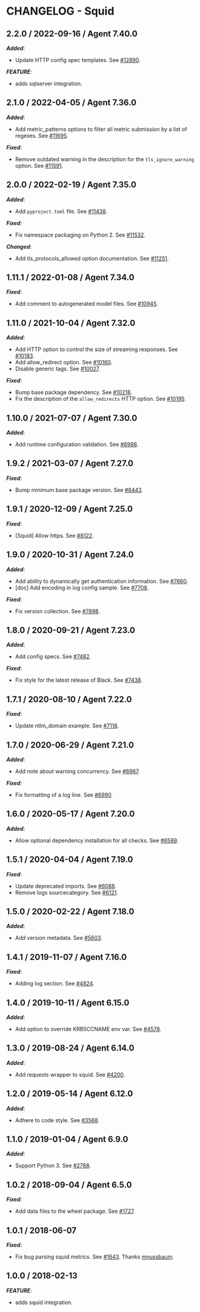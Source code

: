 # CHANGELOG - Squid

## 2.2.0 / 2022-09-16 / Agent 7.40.0

***Added***: 

* Update HTTP config spec templates. See [#12890](https://github.com/DataDog/integrations-core/pull/12890).

***FEATURE***: 

* adds sqlserver integration.


## 2.1.0 / 2022-04-05 / Agent 7.36.0

***Added***: 

* Add metric_patterns options to filter all metric submission by a list of regexes. See [#11695](https://github.com/DataDog/integrations-core/pull/11695).

***Fixed***: 

* Remove outdated warning in the description for the `tls_ignore_warning` option. See [#11591](https://github.com/DataDog/integrations-core/pull/11591).


## 2.0.0 / 2022-02-19 / Agent 7.35.0

***Added***: 

* Add `pyproject.toml` file. See [#11438](https://github.com/DataDog/integrations-core/pull/11438).

***Fixed***: 

* Fix namespace packaging on Python 2. See [#11532](https://github.com/DataDog/integrations-core/pull/11532).

***Changed***: 

* Add tls_protocols_allowed option documentation. See [#11251](https://github.com/DataDog/integrations-core/pull/11251).


## 1.11.1 / 2022-01-08 / Agent 7.34.0

***Fixed***: 

* Add comment to autogenerated model files. See [#10945](https://github.com/DataDog/integrations-core/pull/10945).


## 1.11.0 / 2021-10-04 / Agent 7.32.0

***Added***: 

* Add HTTP option to control the size of streaming responses. See [#10183](https://github.com/DataDog/integrations-core/pull/10183).
* Add allow_redirect option. See [#10160](https://github.com/DataDog/integrations-core/pull/10160).
* Disable generic tags. See [#10027](https://github.com/DataDog/integrations-core/pull/10027).

***Fixed***: 

* Bump base package dependency. See [#10218](https://github.com/DataDog/integrations-core/pull/10218).
* Fix the description of the `allow_redirects` HTTP option. See [#10195](https://github.com/DataDog/integrations-core/pull/10195).


## 1.10.0 / 2021-07-07 / Agent 7.30.0

***Added***: 

* Add runtime configuration validation. See [#8988](https://github.com/DataDog/integrations-core/pull/8988).


## 1.9.2 / 2021-03-07 / Agent 7.27.0

***Fixed***: 

* Bump minimum base package version. See [#8443](https://github.com/DataDog/integrations-core/pull/8443).


## 1.9.1 / 2020-12-09 / Agent 7.25.0

***Fixed***: 

* [Squid] Allow https. See [#8122](https://github.com/DataDog/integrations-core/pull/8122).


## 1.9.0 / 2020-10-31 / Agent 7.24.0

***Added***: 

* Add ability to dynamically get authentication information. See [#7660](https://github.com/DataDog/integrations-core/pull/7660).
* [doc] Add encoding in log config sample. See [#7708](https://github.com/DataDog/integrations-core/pull/7708).

***Fixed***: 

* Fix version collection. See [#7898](https://github.com/DataDog/integrations-core/pull/7898).


## 1.8.0 / 2020-09-21 / Agent 7.23.0

***Added***: 

* Add config specs. See [#7482](https://github.com/DataDog/integrations-core/pull/7482).

***Fixed***: 

* Fix style for the latest release of Black. See [#7438](https://github.com/DataDog/integrations-core/pull/7438).


## 1.7.1 / 2020-08-10 / Agent 7.22.0

***Fixed***: 

* Update ntlm_domain example. See [#7118](https://github.com/DataDog/integrations-core/pull/7118).


## 1.7.0 / 2020-06-29 / Agent 7.21.0

***Added***: 

* Add note about warning concurrency. See [#6967](https://github.com/DataDog/integrations-core/pull/6967).

***Fixed***: 

* Fix formatting of a log line. See [#6990](https://github.com/DataDog/integrations-core/pull/6990).


## 1.6.0 / 2020-05-17 / Agent 7.20.0

***Added***: 

* Allow optional dependency installation for all checks. See [#6589](https://github.com/DataDog/integrations-core/pull/6589).


## 1.5.1 / 2020-04-04 / Agent 7.19.0

***Fixed***: 

* Update deprecated imports. See [#6088](https://github.com/DataDog/integrations-core/pull/6088).
* Remove logs sourcecategory. See [#6121](https://github.com/DataDog/integrations-core/pull/6121).


## 1.5.0 / 2020-02-22 / Agent 7.18.0

***Added***: 

* Add version metadata. See [#5603](https://github.com/DataDog/integrations-core/pull/5603).


## 1.4.1 / 2019-11-07 / Agent 7.16.0

***Fixed***: 

* Adding log section. See [#4824](https://github.com/DataDog/integrations-core/pull/4824).


## 1.4.0 / 2019-10-11 / Agent 6.15.0

***Added***: 

* Add option to override KRB5CCNAME env var. See [#4578](https://github.com/DataDog/integrations-core/pull/4578).


## 1.3.0 / 2019-08-24 / Agent 6.14.0

***Added***: 

* Add requests wrapper to squid. See [#4200](https://github.com/DataDog/integrations-core/pull/4200).


## 1.2.0 / 2019-05-14 / Agent 6.12.0

***Added***: 

* Adhere to code style. See [#3568](https://github.com/DataDog/integrations-core/pull/3568).


## 1.1.0 / 2019-01-04 / Agent 6.9.0

***Added***: 

* Support Python 3. See [#2788][1].


## 1.0.2 / 2018-09-04 / Agent 6.5.0

***Fixed***: 

* Add data files to the wheel package. See [#1727][2].


## 1.0.1 / 2018-06-07

***Fixed***: 

* Fix bug parsing squid metrics. See [#1643][3]. Thanks [mnussbaum][4].


## 1.0.0 / 2018-02-13

***FEATURE***: 

* adds squid integration.

[1]: https://github.com/DataDog/integrations-core/pull/2788
[2]: https://github.com/DataDog/integrations-core/pull/1727
[3]: https://github.com/DataDog/integrations-core/pull/1643
[4]: https://github.com/mnussbaum
